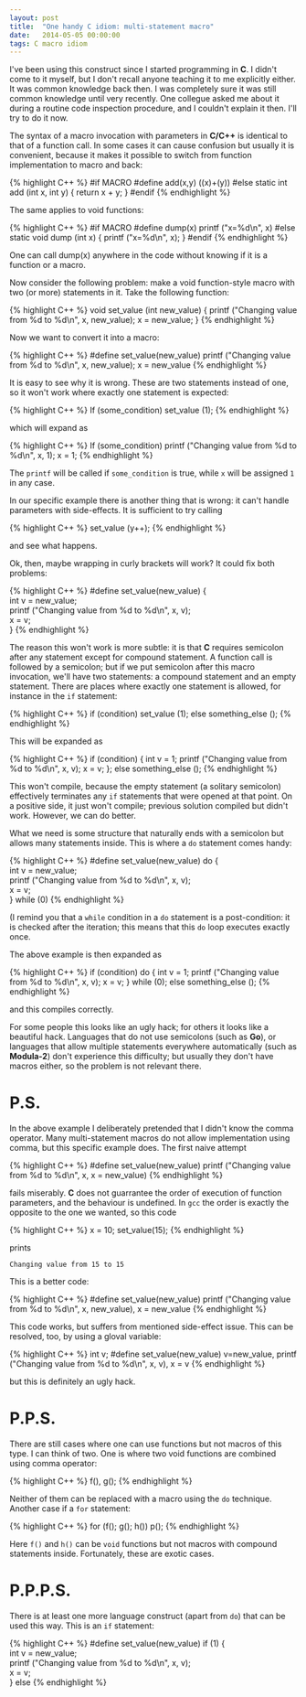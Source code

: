 ```yaml
---
layout: post
title:  "One handy C idiom: multi-statement macro"
date:   2014-05-05 00:00:00
tags: C macro idiom
---
```


I've been using this construct since I started programming in **C**.
I didn't come to it myself, but I don't recall anyone teaching it to me explicitly either.
It was common knowledge back then. I was completely sure it was still common knowledge until very recently.
One collegue asked me about it during a routine code inspection procedure, and I couldn't explain it then.
I'll try to do it now.

The syntax of a macro invocation with parameters in **C/C++** is identical to that of a function call.
In some cases it can cause confusion but usually it is convenient, because it makes it possible to switch from
function implementation to macro and back:

{% highlight C++ %}
#if MACRO
    #define add(x,y) ((x)+(y))
#else
    static int add (int x, int y) { return x + y; }
#endif
{% endhighlight %}

The same applies to void functions:

{% highlight C++ %}
#if MACRO
    #define dump(x) printf ("x=%d\n", x)
#else
    static void dump (int x) { printf ("x=%d\n", x); }
#endif
{% endhighlight %}

One can call dump(x) anywhere in the code without knowing if it is a function or a macro.

Now consider the following problem: make a void function-style macro with two (or more) statements in it.
Take the following function:

{% highlight C++ %}
void set_value (int new_value)
{
    printf ("Changing value from %d to %d\n", x, new_value);
    x = new_value;
}
{% endhighlight %}

Now we want to convert it into a macro:

{% highlight C++ %}
#define set_value(new_value) printf ("Changing value from %d to %d\n", x, new_value); x = new_value
{% endhighlight %}

It is easy to see why it is wrong. These are two statements instead of one, so it won't work where exactly one
statement is expected:

{% highlight C++ %}
If (some_condition)
    set_value (1);
{% endhighlight %}

which will expand as

{% highlight C++ %}
If (some_condition)
    printf ("Changing value from %d to %d\n", x, 1); x = 1;
{% endhighlight %}

The `printf` will be called if `some_condition` is true, while `x` will be assigned `1` in any case.

In our specific example there is another thing that is wrong: it can't handle parameters with side-effects. It is
sufficient to try calling

{% highlight C++ %}
    set_value (y++);
{% endhighlight %}

and see what happens.

Ok, then, maybe wrapping in curly brackets will work? It could fix both problems:

{% highlight C++ %}
#define set_value(new_value)  {\
        int v = new_value;\
        printf ("Changing value from %d to %d\n", x, v);\
        x = v;\
    }
{% endhighlight %}

The reason this won't work is more subtle: it is that **C** requires semicolon after any statement except for compound
statement. A function call is followed by a semicolon; but if we put semicolon after this macro invocation,
we'll have two statements: a compound statement and an empty statement. There are places where exactly one statement
is allowed, for instance in the `if` statement:

{% highlight C++ %}
if (condition)
    set_value (1);
else
    something_else ();
{% endhighlight %}

This will be expanded as

{% highlight C++ %}
if (condition)
{
    int v = 1;
    printf ("Changing value from %d to %d\n", x, v);
    x = v;
};
else
    something_else ();
{% endhighlight %}

This won't compile, because the empty statement (a solitary semicolon) effectively terminates any `if` statements
that were opened at that point. On a positive side, it just won't compile; previous solution compiled but didn't work.
However, we can do better.

What we need is some structure that naturally ends with a semicolon but allows many statements inside.
This is where a `do` statement comes handy:

{% highlight C++ %}
#define set_value(new_value)  do {\
    int v = new_value;\
    printf ("Changing value from %d to %d\n", x, v);\
    x = v;\
} while (0)
{% endhighlight %}

(I remind you that a `while` condition in a `do` statement is a post-condition: it is checked after the iteration;
this means that this `do` loop executes exactly once.

The above example is then expanded as

{% highlight C++ %}
if (condition)
    do {
        int v = 1;
        printf ("Changing value from %d to %d\n", x, v);
        x = v;
    } while (0);
else
    something_else ();
{% endhighlight %}

and this compiles correctly.

For some people this looks like an ugly hack; for others it looks like a beautiful hack.
Languages that do not use semicolons (such as **Go**), or languages that allow multiple statements everywhere
automatically (such as **Modula-2**) don't experience this difficulty; but usually they don't have macros either,
so the problem is not relevant there.

P.S.
======

In the above example I deliberately pretended that I didn't know the comma operator. Many multi-statement
macros do not allow implementation using comma, but this specific example does. The first naive attempt

{% highlight C++ %}
#define set_value(new_value) printf ("Changing value from %d to %d\n", x, x = new_value)
{% endhighlight %}

fails miserably. **C** does not guarrantee the order of execution of function parameters, and the behaviour is
undefined. In `gcc` the order is exactly the opposite to the one we wanted, so this code

{% highlight C++ %}
x = 10;
set_value(15);
{% endhighlight %}

prints

    Changing value from 15 to 15

This is a better code:

{% highlight C++ %}
#define set_value(new_value) printf ("Changing value from %d to %d\n", x, new_value), x = new_value
{% endhighlight %}

This code works, but suffers from mentioned side-effect issue. This can be resolved, too, by using a gloval variable:

{% highlight C++ %}
int v;
#define set_value(new_value) v=new_value, printf ("Changing value from %d to %d\n", x, v), x = v
{% endhighlight %}

but this is definitely an ugly hack.

P.P.S.
======

There are still cases where one can use functions but not macros of this type. I can think of two. One is where
two void functions are combined using comma operator:

{% highlight C++ %}
f(), g();
{% endhighlight %}

Neither of them can be replaced with a macro using the `do` technique. Another case if a `for` statement:

{% highlight C++ %}
for (f(); g(); h())
   p();
{% endhighlight %}

Here `f()` and `h()` can be `void` functions but not macros with compound statements inside. Fortunately, these are
exotic cases.

P.P.P.S.
========

There is at least one more language construct (apart from `do`) that can be used this way. This is an `if` statement:

{% highlight C++ %}
#define set_value(new_value)  if (1) {\
    int v = new_value;\
    printf ("Changing value from %d to %d\n", x, v);\
    x = v;\
} else
{% endhighlight %}
